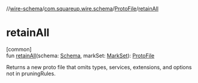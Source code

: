 //[wire-schema](../../../index.md)/[com.squareup.wire.schema](../index.md)/[ProtoFile](index.md)/[retainAll](retain-all.md)

# retainAll

[common]\
fun [retainAll](retain-all.md)(schema: [Schema](../-schema/index.md), markSet: [MarkSet](../-mark-set/index.md)): [ProtoFile](index.md)

Returns a new proto file that omits types, services, extensions, and options not in pruningRules.
